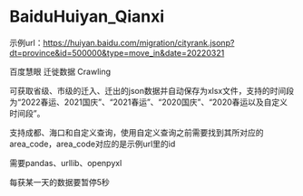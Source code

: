 # BaiduHuiyan_Qianxi
示例url：https://huiyan.baidu.com/migration/cityrank.jsonp?dt=province&id=500000&type=move_in&date=20220321

百度慧眼 迁徙数据 Crawling

可获取省级、市级的迁入、迁出的json数据并自动保存为xlsx文件，支持的时间段为“2022春运、2021国庆”、“2021春运”、“2020国庆”、“2020春运以及自定义时间段”。

支持成都、海口和自定义查询，使用自定义查询之前需要找到其所对应的area_code，area_code对应的是示例url里的id

需要pandas、urllib、openpyxl

每获某一天的数据要暂停5秒
